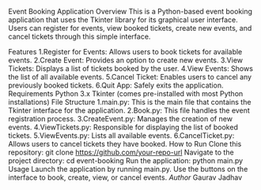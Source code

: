 Event Booking Application
Overview
This is a Python-based event booking application that uses the Tkinter library for its graphical user interface. Users can register for events, view booked tickets, create new events, and cancel tickets through this simple interface.

Features
1.Register for Events: Allows users to book tickets for available events.
2.Create Event: Provides an option to create new events.
3.View Tickets: Displays a list of tickets booked by the user.
4.View Events: Shows the list of all available events.
5.Cancel Ticket: Enables users to cancel any previously booked tickets.
6.Quit App: Safely exits the application.
Requirements
Python 3.x
Tkinter (comes pre-installed with most Python installations)
File Structure
1.main.py: This is the main file that contains the Tkinter interface for the application.
2.Book.py: This file handles the event registration process.
3.CreateEvent.py: Manages the creation of new events.
4.ViewTickets.py: Responsible for displaying the list of booked tickets.
5.ViewEvents.py: Lists all available events.
6.CancelTicket.py: Allows users to cancel tickets they have booked.
How to Run
Clone this repository: git clone https://github.com/your-repo-url
Navigate to the project directory: cd event-booking
Run the application: python main.py
Usage
Launch the application by running main.py.
Use the buttons on the interface to book, create, view, or cancel events.
*Author*
Gaurav Jadhav